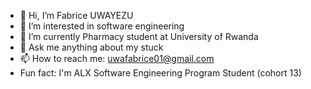 - 👋 Hi, I’m Fabrice UWAYEZU 
- 👀 I’m interested in software engineering 
- 🌱 I’m currently Pharmacy student at University of Rwanda 
- 💞️ Ask me anything about my stuck
- 📫 How to reach me: uwafabrice01@gmail.com
- Fun fact: I'm ALX Software Engineering Program Student (cohort 13)
